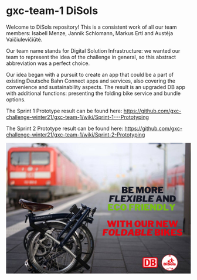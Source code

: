 # gxc-team-1 DiSoIs
Welcome to DiSoIs repository! This is a consistent work of all our team members: Isabell Menze, Jannik Schlomann, Markus Ertl and Austėja Vaičiulevičiūtė. 

Our team name stands for Digital Solution Infrastructure: we wanted our team to represent the idea of the challenge in general, so this abstract abbreviation was a perfect choice.

Our idea began with a pursuit to create an app that could be a part of existing Deutsche Bahn Connect apps and services, also covering the convenience and sustainability aspects. The result is an upgraded DB app with additional functions: presenting the folding bike service and bundle options.

The Sprint 1 Prototype result can be found here: https://github.com/gxc-challenge-winter21/gxc-team-1/wiki/Sprint-1---Prototyping

The Sprint 2 Prototype result can be found here: https://github.com/gxc-challenge-winter21/gxc-team-1/wiki/Sprint-2-Prototyping

![Elevator Pitch Slide](https://github.com/gxc-challenge-winter21/gxc-team-1/blob/main/Resources/Pitch/Elevator%20Pitch%20Picture.png)

